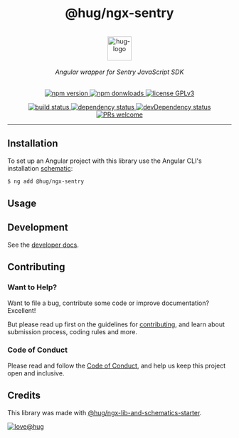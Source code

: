 <h1 align="center">
    @hug/ngx-sentry
</h1>

<p align="center">
    <br>
    <a href="https://www.hug.ch/">
        <img src="https://www.hug.ch/sites/all/themes/interhug/img/logos/logo-hug.svg" alt="hug-logo" height="54px" />
    </a>
    <br><br>
    <i>Angular wrapper for Sentry JavaScript SDK</i>
    <br><br>
</p>

<p align="center">
    <a href="https://www.npmjs.com/package/@hug/ngx-sentry">
        <img src="https://img.shields.io/npm/v/@hug/ngx-sentry.svg?color=blue&logo=npm" alt="npm version" />
    </a>
    <a href="https://npmcharts.com/compare/@hug/ngx-sentry?minimal=true">
        <img src="https://img.shields.io/npm/dw/@hug/ngx-sentry.svg?color=blue&logo=npm)" alt="npm donwloads" />
    </a>
    <a href="https://github.com/DSI-HUG/ngx-sentry/blob/master/LICENSE">
        <img src="https://img.shields.io/badge/license-GPLv3-ff69b4.svg" alt="license GPLv3" />
    </a>
</p>

<p align="center">
    <a href="https://github.com/DSI-HUG/ngx-sentry/actions?query=workflow:CI%20tests">
        <img src="https://github.com/DSI-HUG/ngx-sentry/workflows/CI%20tests/badge.svg" alt="build status" />
    </a>
    <a href="https://david-dm.org/DSI-HUG/ngx-sentry">
        <img src="https://img.shields.io/david/DSI-HUG/ngx-sentry.svg" alt="dependency status" />
    </a>
    <a href="https://david-dm.org/DSI-HUG/ngx-sentry?type=dev">
        <img src="https://img.shields.io/david/dev/DSI-HUG/ngx-sentry.svg" alt="devDependency status" />
    </a>
    <a href="https://github.com/DSI-HUG/ngx-sentry/blob/master/CONTRIBUTING.md#-submitting-a-pull-request-pr">
        <img src="https://img.shields.io/badge/PRs-welcome-brightgreen.svg" alt="PRs welcome" />
    </a>
</p>

<hr>

## Installation

To set up an Angular project with this library use the Angular CLI's installation [schematic][schematics]:

```sh
$ ng add @hug/ngx-sentry
```

<!-- edit:
The ng add command will install the library and ask the following questions to determine which features to include:

1. lorem ipsum
2. lorem ipsum

The ng add command will additionally perform the following configurations:

* lorem ipsum
* lorem ipsum
-->


## Usage

<!-- edit: -->


## Development

See the [developer docs][developer].


## Contributing

### Want to Help?

Want to file a bug, contribute some code or improve documentation? Excellent!

But please read up first on the guidelines for [contributing][contributing], and learn about submission process, coding rules and more.

### Code of Conduct

Please read and follow the [Code of Conduct][codeofconduct], and help us keep this project open and inclusive.


## Credits

This library was made with [@hug/ngx-lib-and-schematics-starter][starter].

[![love@hug](https://img.shields.io/badge/@hug-%E2%9D%A4%EF%B8%8Flove-magenta)][dsi-hug]




[schematics]: https://angular.io/guide/schematics-for-libraries
[developer]: https://github.com/DSI-HUG/ngx-sentry/blob/master/DEVELOPER.md
[contributing]: https://github.com/DSI-HUG/ngx-sentry/blob/master/CONTRIBUTING.md
[codeofconduct]: https://github.com/DSI-HUG/ngx-sentry/blob/master/CODE_OF_CONDUCT.md
[starter]: https://github.com/DSI-HUG/ngx-lib-and-schematics-starter
[dsi-hug]: https://github.com/DSI-HUG
